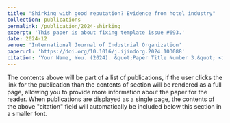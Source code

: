 ```yaml
---
title: "Shirking with good reputation? Evidence from hotel industry"
collection: publications
permalink: /publication/2024-shirking
excerpt: 'This paper is about fixing template issue #693.'
date: 2024-12
venue: 'International Journal of Industrial Organization'
paperurl: 'https://doi.org/10.1016/j.ijindorg.2024.103088'
citation: 'Your Name, You. (2024). &quot;Paper Title Number 3.&quot; <i>GitHub Journal of Bugs</i>. 1(3).'
---
```


The contents above will be part of a list of publications, if the user clicks the link for the publication than the contents of section will be rendered as a full page, allowing you to provide more information about the paper for the reader. When publications are displayed as a single page, the contents of the above "citation" field will automatically be included below this section in a smaller font.
